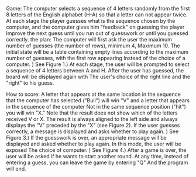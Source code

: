 Game: The computer selects a sequence of 4 letters randomly from the first 8 letters of the English alphabet (H-A) so that a letter can not appear twice. At each stage the player guesses what is the sequence chosen by the computer, and the computer gives him "feedback" on guessing the player Improve the next guess until you run out of guesswork or until you guessed correctly. the plan: The computer will first ask the user the maximum number of guesses (the number of rows), minimum 4, Maximum 10. The initial state will be a table containing empty lines according to the maximum number of guesses, with the first row appearing Instead of the choice of a computer. ) See Figure 1.) At each stage, the user will be prompted to select a sequence of 4 letters between A and H. After the user has guessed, the board will be displayed again with The user's choice of the right line and the "right" to his guess.

How to score: A letter that appears at the same location in the sequence that the computer has selected ("Bull") will win "V" and a letter that appears in the sequence of the computer Not in the same sequence position ("hit") you will win "X." Note that the result does not show which of the letters received V or X. The result is always aligned to the left side and always displays the "V" preceded by the "X" (see Figure 2). If the user guesses correctly, a message is displayed and asks whether to play again. ) See Figure 3.) If the guesswork is over, an appropriate message will be displayed and asked whether to play again. In this mode, the user will be exposed The choice of computer. ) See Figure 4.) After a game is over, the user will be asked if he wants to start another round. At any time, instead of entering a guess, you can leave the game by entering "Q" And the program will end.
